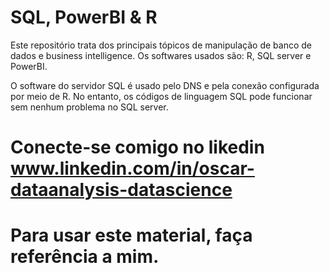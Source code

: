 # SQL, PowerBI & R
Este repositório trata dos principais tópicos de manipulação de banco de dados e business intelligence.
Os softwares usados são: R, SQL server e PowerBI. 

O software do servidor SQL é usado pelo DNS e pela conexão configurada por meio de R. No entanto, os códigos de linguagem SQL
pode funcionar sem nenhum problema no SQL server.

# Conecte-se comigo no likedin www.linkedin.com/in/oscar-dataanalysis-datascience
# Para usar este material, faça referência a mim. 
